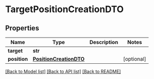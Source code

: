 # TargetPositionCreationDTO

## Properties
Name | Type | Description | Notes
------------ | ------------- | ------------- | -------------
**target** | **str** |  | 
**position** | [**PositionCreationDTO**](PositionCreationDTO.md) |  | [optional] 

[[Back to Model list]](../README.md#documentation-for-models) [[Back to API list]](../README.md#documentation-for-api-endpoints) [[Back to README]](../README.md)

